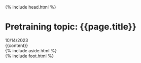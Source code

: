 {% include head.html %}
    <div class="container-flued blog-container" style='background-image:url({{page.featured-image}})'>
        <div class="banner-featured ">
            <div class="banner-title article-heading">
                <h1>Pretraining topic: {{page.title}}</h1>
                <span>10/14/2023</span>
            </div>
        </div>
    </div>
    <div class="container">
    <section>
        <article>
           {{content}}
        </article>
            {% include aside.html %}
    </section>
    </div>
{% include foot.html %}

